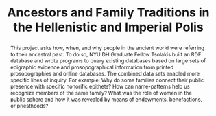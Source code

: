 ---
pid: g2021tsolakis
done: true
title: Ancestors and Family Traditions in the Hellenistic and Imperial Polis
category: Grad Fellowship Project
tags:
- linked-open-data
cohort_year: '2021'
abstract: 'This project asks how, when, and why people in the ancient world were referring
  to their ancestral past. To do so, NYU DH Graduate Fellow Tsolakis built an RDF
  database and wrote programs to query existing databases based on large sets of epigraphic
  evidence and prosopographical information from printed prosopographies and online
  databases. The combined data sets enabled more specific lines of inquiry. For example:
  Why do some families connect their public presence with specific honorific epithets?
  How can name-patterns help us recognize members of the same family? What was the
  role of women in the public sphere and how it was revealed by means of endowments,
  benefactions, or priesthoods?'
pis:
- tsolakis
order: '023'
layout: project
---